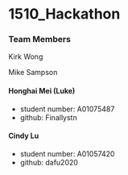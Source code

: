 # 1510_Hackathon

### Team Members
Kirk Wong 

Mike Sampson

#### Honghai Mei (Luke)
  - student number: A01075487
  - github: Finallystn


#### Cindy Lu
  - student number: A01057420
  - github: dafu2020

